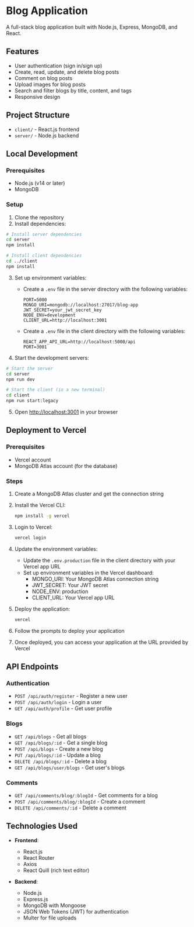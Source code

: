 # Blog Application

A full-stack blog application built with Node.js, Express, MongoDB, and React.

## Features

- User authentication (sign in/sign up)
- Create, read, update, and delete blog posts
- Comment on blog posts
- Upload images for blog posts
- Search and filter blogs by title, content, and tags
- Responsive design

## Project Structure

- `client/` - React.js frontend
- `server/` - Node.js backend

## Local Development

### Prerequisites

- Node.js (v14 or later)
- MongoDB

### Setup

1. Clone the repository
2. Install dependencies:

```bash
# Install server dependencies
cd server
npm install

# Install client dependencies
cd ../client
npm install
```

3. Set up environment variables:
   - Create a `.env` file in the server directory with the following variables:
     ```
     PORT=5000
     MONGO_URI=mongodb://localhost:27017/blog-app
     JWT_SECRET=your_jwt_secret_key
     NODE_ENV=development
     CLIENT_URL=http://localhost:3001
     ```
   - Create a `.env` file in the client directory with the following variables:
     ```
     REACT_APP_API_URL=http://localhost:5000/api
     PORT=3001
     ```

4. Start the development servers:

```bash
# Start the server
cd server
npm run dev

# Start the client (in a new terminal)
cd client
npm run start:legacy
```

5. Open [http://localhost:3001](http://localhost:3001) in your browser

## Deployment to Vercel

### Prerequisites

- Vercel account
- MongoDB Atlas account (for the database)

### Steps

1. Create a MongoDB Atlas cluster and get the connection string

2. Install the Vercel CLI:
   ```bash
   npm install -g vercel
   ```

3. Login to Vercel:
   ```bash
   vercel login
   ```

4. Update the environment variables:
   - Update the `.env.production` file in the client directory with your Vercel app URL
   - Set up environment variables in the Vercel dashboard:
     - MONGO_URI: Your MongoDB Atlas connection string
     - JWT_SECRET: Your JWT secret
     - NODE_ENV: production
     - CLIENT_URL: Your Vercel app URL

5. Deploy the application:
   ```bash
   vercel
   ```

6. Follow the prompts to deploy your application

7. Once deployed, you can access your application at the URL provided by Vercel

## API Endpoints

### Authentication
- `POST /api/auth/register` - Register a new user
- `POST /api/auth/login` - Login a user
- `GET /api/auth/profile` - Get user profile

### Blogs
- `GET /api/blogs` - Get all blogs
- `GET /api/blogs/:id` - Get a single blog
- `POST /api/blogs` - Create a new blog
- `PUT /api/blogs/:id` - Update a blog
- `DELETE /api/blogs/:id` - Delete a blog
- `GET /api/blogs/user/blogs` - Get user's blogs

### Comments
- `GET /api/comments/blog/:blogId` - Get comments for a blog
- `POST /api/comments/blog/:blogId` - Create a comment
- `DELETE /api/comments/:id` - Delete a comment

## Technologies Used

- **Frontend**:
  - React.js
  - React Router
  - Axios
  - React Quill (rich text editor)

- **Backend**:
  - Node.js
  - Express.js
  - MongoDB with Mongoose
  - JSON Web Tokens (JWT) for authentication
  - Multer for file uploads 